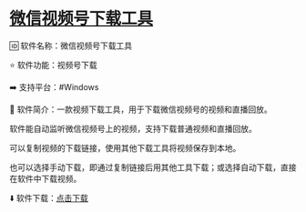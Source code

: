 # [微信视频号下载工具](https://github.com/jaaleng/gitblog/issues/8)

🆔  软件名称：微信视频号下载工具

⭐️  软件功能：视频号下载

➡️  支持平台：#Windows

📁  软件简介：一款视频下载工具，用于下载微信视频号的视频和直播回放。

软件能自动监听微信视频号上的视频，支持下载普通视频和直播回放。

可以复制视频的下载链接，使用其他下载工具将视频保存到本地。

也可以选择手动下载，即通过复制链接后用其他工具下载；或选择自动下载，直接在软件中下载视频。

⬇️  软件下载：[点击下载](https://github.com/qiye45/wechatVideoDownload/releases)

